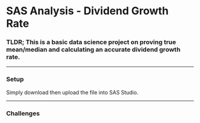 # SAS Analysis - Dividend Growth Rate
### TLDR; This is a basic data science project on proving true mean/median and calculating an accurate dividend growth rate. 

---

### Setup
Simply download then upload the file into SAS Studio.

---

### Challenges
